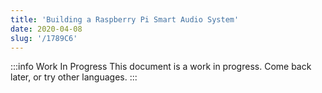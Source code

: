 ```yaml
---
title: 'Building a Raspberry Pi Smart Audio System'
date: 2020-04-08
slug: '/1789C6'
---
```


:::info Work In Progress
This document is a work in progress. Come back later, or try other languages.
:::

